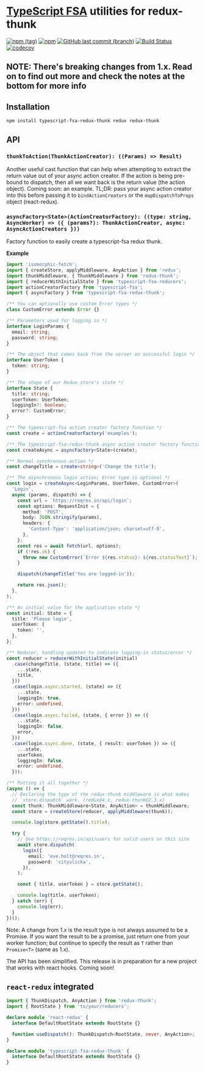 # [TypeScript FSA](https://github.com/aikoven/typescript-fsa) utilities for redux-thunk

[![npm (tag)](https://img.shields.io/npm/v/typescript-fsa-redux-thunk/beta.svg)](https://github.com/xdave/typescript-fsa-redux-thunk)
[![npm](https://img.shields.io/npm/l/typescript-fsa-redux-thunk.svg)](https://github.com/xdave/typescript-fsa-redux-thunk/blob/v2/LICENSE.md)
[![GitHub last commit (branch)](https://img.shields.io/github/last-commit/xdave/typescript-fsa-redux-thunk/v2.svg)](https://github.com/xdave/typescript-fsa-redux-thunk)
[![Build Status][travis-image]][travis-url]
[![codecov](https://codecov.io/gh/xdave/typescript-fsa-redux-thunk/branch/v2/graph/badge.svg)](https://codecov.io/gh/xdave/typescript-fsa-redux-thunk)

## NOTE: There's breaking changes from 1.x. Read on to find out more and check the notes at the bottom for more info

## Installation

```bash
npm install typescript-fsa-redux-thunk redux redux-thunk
```

## API

### `thunkToAction(ThunkActionCreator): ((Params) => Result)`

Another useful cast function that can help when attempting to extract the return
value out of your async action creator. If the action is being pre-bound to
dispatch, then all we want back is the return value (the action object).
Coming soon: an example. TL;DR: pass your async action creator into this before
passing it to `bindActionCreators` or the `mapDispatchToProps` object (react-redux).

### `asyncFactory<State>(ActionCreatorFactory): ((type: string, AsyncWorker) => ({ (params?): ThunkActionCreator, async: AsyncActionCreators }))`

Factory function to easily create a typescript-fsa redux thunk.

**Example**

```ts
import 'isomorphic-fetch';
import { createStore, applyMiddleware, AnyAction } from 'redux';
import thunkMiddleware, { ThunkMiddleware } from 'redux-thunk';
import { reducerWithInitialState } from 'typescript-fsa-reducers';
import actionCreatorFactory from 'typescript-fsa';
import { asyncFactory } from 'typescript-fsa-redux-thunk';

/** You can optionally use custom Error types */
class CustomError extends Error {}

/** Parameters used for logging in */
interface LoginParams {
  email: string;
  password: string;
}

/** The object that comes back from the server on successful login */
interface UserToken {
  token: string;
}

/** The shape of our Redux store's state */
interface State {
  title: string;
  userToken: UserToken;
  loggingIn?: boolean;
  error?: CustomError;
}

/** The typescript-fsa action creator factory function */
const create = actionCreatorFactory('examples');

/** The typescript-fsa-redux-thunk async action creator factory function */
const createAsync = asyncFactory<State>(create);

/** Normal synchronous action */
const changeTitle = create<string>('Change the title');

/** The asynchronous login action; Error type is optional */
const login = createAsync<LoginParams, UserToken, CustomError>(
  'Login',
  async (params, dispatch) => {
    const url = `https://reqres.in/api/login`;
    const options: RequestInit = {
      method: 'POST',
      body: JSON.stringify(params),
      headers: {
        'Content-Type': 'application/json; charset=utf-8',
      },
    };
    const res = await fetch(url, options);
    if (!res.ok) {
      throw new CustomError(`Error ${res.status}: ${res.statusText}`);
    }

    dispatch(changeTitle('You are logged-in'));

    return res.json();
  },
);

/** An initial value for the application state */
const initial: State = {
  title: 'Please login',
  userToken: {
    token: '',
  },
};

/** Reducer, handling updates to indicate logging-in status/error */
const reducer = reducerWithInitialState(initial)
  .case(changeTitle, (state, title) => ({
    ...state,
    title,
  }))
  .case(login.async.started, (state) => ({
    ...state,
    loggingIn: true,
    error: undefined,
  }))
  .case(login.async.failed, (state, { error }) => ({
    ...state,
    loggingIn: false,
    error,
  }))
  .case(login.async.done, (state, { result: userToken }) => ({
    ...state,
    userToken,
    loggingIn: false,
    error: undefined,
  }));

/** Putting it all together */
(async () => {
  // Declaring the type of the redux-thunk middleware is what makes
  // `store.dispatch` work. (redux@4.x, redux-thunk@2.3.x)
  const thunk: ThunkMiddleware<State, AnyAction> = thunkMiddleware;
  const store = createStore(reducer, applyMiddleware(thunk));

  console.log(store.getState().title);

  try {
    // See https://reqres.in/api/users for valid users on this site
    await store.dispatch(
      login({
        email: 'eve.holt@reqres.in',
        password: 'cityslicka',
      }),
    );

    const { title, userToken } = store.getState();

    console.log(title, userToken);
  } catch (err) {
    console.log(err);
  }
})();
```

Note: A change from 1.x is the result type is not always assumed to be a
Promise. If you want the result to be a promise, just return one from your
worker function; but continue to specify the result as `T` rather than
`Promise<T>` (same as 1.x).

The API has been simplified. This release is in preparation for a new project
that works with react hooks. Coming soon!

[travis-image]: https://travis-ci.org/xdave/typescript-fsa-redux-thunk.svg?branch=v2
[travis-url]: https://travis-ci.org/xdave/typescript-fsa-redux-thunk

## `react-redux` integrated

```ts
import { ThunkDispatch, AnyAction } from 'redux-thunk';
import { RootState } from 'to/your/reducers';

declare module 'react-redux' {
  interface DefaultRootState extends RootState {}

  function useDispatch(): ThunkDispatch<RootState, never, AnyAction>;
}

declare module 'typescript-fsa-redux-thunk' {
  interface DefaultRootState extends RootState {}
}
```
